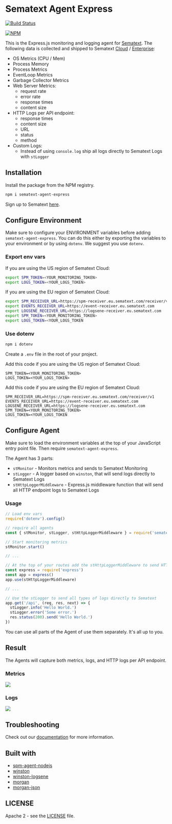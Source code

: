 # Sematext Agent Express

[![Build Status](https://travis-ci.org/sematext/sematext-agent-express.svg?branch=master)](https://travis-ci.org/sematext/sematext-agent-express)

[![NPM](https://nodei.co/npm/sematext-agent-express.png)](https://nodei.co/npm/sematext-agent-express/)

This is the Express.js monitoring and logging agent for [Sematext](https://sematext.com/). The following data is collected and shipped to Sematext [Cloud](https://sematext.com/cloud/) / [Enterprise](https://sematext.com/enterprise/):

- OS Metrics (CPU / Mem)
- Process Memory
- Process Metrics
- EventLoop Metrics
- Garbage Collector Metrics
- Web Server Metrics:
  - request rate
  - error rate
  - response times
  - content size
- HTTP Logs per API endpoint:
  - response times
  - content size
  - URL
  - status
  - method
- Custom Logs:
  - Instead of using `console.log` ship all logs directly to Sematext Logs with `stLogger`

## Installation

Install the package from the NPM registry.

```bash
npm i sematext-agent-express
```

Sign up to Sematext [here](https://apps.sematext.com/ui/registration).

## Configure Environment

Make sure to configure your ENVIRONMENT variables before adding `sematext-agent-express`. You can do this either by exporting the variables to your environment or by using `dotenv`. We suggest you use `dotenv`.

### Export env vars

If you are using the US region of Sematext Cloud:

```bash
export SPM_TOKEN=<YOUR_MONITORING_TOKEN>
export LOGS_TOKEN=<YOUR_LOGS_TOKEN>
```

If you are using the EU region of Sematext Cloud:

```bash
export SPM_RECEIVER_URL=https://spm-receiver.eu.sematext.com/receiver/v1
export EVENTS_RECEIVER_URL=https://event-receiver.eu.sematext.com
export LOGSENE_RECEIVER_URL=https://logsene-receiver.eu.sematext.com
export SPM_TOKEN=<YOUR_MONITORING_TOKEN>
export LOGS_TOKEN=<YOUR_LOGS_TOKEN
```

### Use dotenv

```bash
npm i dotenv
```

Create a `.env` file in the root of your project.

Add this code if you are using the US region of Sematext Cloud:

```
SPM_TOKEN=<YOUR_MONITORING_TOKEN>
LOGS_TOKEN=<YOUR_LOGS_TOKEN>
```

Add this code if you are using the EU region of Sematext Cloud:

```
SPM_RECEIVER_URL=https://spm-receiver.eu.sematext.com/receiver/v1
EVENTS_RECEIVER_URL=https://event-receiver.eu.sematext.com
LOGSENE_RECEIVER_URL=https://logsene-receiver.eu.sematext.com
SPM_TOKEN=<YOUR_MONITORING_TOKEN>
LOGS_TOKEN=<YOUR_LOGS_TOKEN
```

## Configure Agent

Make sure to load the environment variables at the top of your JavaScript entry point file. Then require `sematext-agent-express`.

The Agent has 3 parts:

- `stMonitor` - Monitors metrics and sends to Sematext Monitoring
- `stLogger` - A logger based on `winston`, that will send logs directly to Sematext Logs
- `stHttpLoggerMiddleware` - Express.js middleware function that will send all HTTP endpoint logs to Sematext Logs

### Usage

```javascript
// Load env vars
require('dotenv').config()

// require all agents
const { stMonitor, stLogger, stHttpLoggerMiddleware } = require('sematext-agent-express')

// Start monitoring metrics
stMonitor.start()

// ...

// At the top of your routes add the stHttpLoggerMiddleware to send HTTP logs to Sematext
const express = require('express')
const app = express()
app.use(stHttpLoggerMiddleware)

// ...

// Use the stLogger to send all types of logs directly to Sematext
app.get('/api', (req, res, next) => {
  stLogger.info('Hello World.')
  stLogger.error('Some error.')
  res.status(200).send('Hello World.')
})
```

You can use all parts of the Agent of use them separately. It's all up to you.

## Result
The Agents will capture both metrics, logs, and HTTP logs per API endpoint.

### Metrics

![](https://cdn.sematext.com/images/sample-nodejs-metrics.png)

### Logs

![](https://cdn.sematext.com/images/sample-nodejs-logs.png)

## Troubleshooting
<!-- TODO: Update this after I create an Express.js integration page in docs -->
Check out our [documentation](https://sematext.com/docs/integration/node.js/) for more information.

## Built with

- [spm-agent-nodejs](https://github.com/sematext/spm-agent-nodejs)
- [winston](https://github.com/winstonjs/winston)
- [winston-logsene](https://github.com/sematext/winston-logsene)
- [morgan](https://github.com/expressjs/morgan)
- [morgan-json](https://github.com/indexzero/morgan-json)

## LICENSE

Apache 2 - see the [LICENSE](./LICENSE) file.
